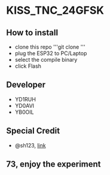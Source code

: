 # KISS_TNC_24GFSK

## How to install
- clone this repo '''git clone '''
- plug the ESP32 to PC/Laptop
- select the compile binary
- click Flash

## Developer
- YD1RUH
- YD0AVI
- YB0OIL

## Special Credit 
- @sh123, [link](https://github.com/sh123)

## 73, enjoy the experiment
